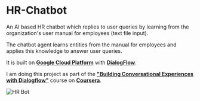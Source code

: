 # HR-Chatbot
An AI based HR chatbot which replies to user queries by learning from the organization's user manual for employees (text file input).

The chatbot agent learns entities from the manual for employees and applies this knowledge to answer user queries. 

It is built on [**Google Cloud Platform**](https://cloud.google.com) with [**DialogFlow**](https://dialogflow.com).

I am doing this project as part of the [**"Building Conversational Experiences with Dialogflow"**](https://www.coursera.org/learn/conversational-experiences-dialogflow) course on [**Coursera**](https://www.coursera.org).

![HR Bot](https://www.nextbigfuture.com/wp-content/uploads/2018/01/31ef04f6bef094fb368a131397f26eb9.jpg)
